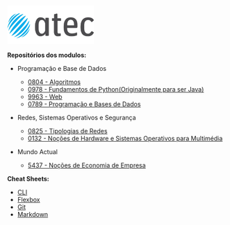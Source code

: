 
<img label='ATEC Logo' src="https://github.com/JPSCorreia/ATEC/blob/main/atec_LOGOTIPO.webp" width='200px' />

**Repositórios dos modulos:**

- Programação e Base de Dados
  - [0804 - Algoritmos](https://github.com/JPSCorreia/0804-Algoritmos)
  - [0978 - Fundamentos de Python(Originalmente para ser Java)](0978-Fundamentos-de-Python)
  - [9963 - Web](https://github.com/JPSCorreia/9963-Web)
  - [0789 - Programação e Bases de Dados](https://github.com/JPSCorreia/0789-Programacao-e-bases-de-dados)

- Redes, Sistemas Operativos e Segurança
  - [0825 - Tipologias de Redes](https://github.com/JPSCorreia/0825-Tipologias-de-Redes)
  - [0132 - Noções de Hardware e Sistemas Operativos para Multimédia](https://github.com/JPSCorreia/0132-Nocoes-de-Hardware-e-Sistemas-Operativos-para-Multimedia)
  
- Mundo Actual
  - [5437 - Noções de Economia de Empresa](https://github.com/JPSCorreia/5437-Nocoes-de-Economia-de-Empresa)

**Cheat Sheets:**

- [CLI](https://github.com/JPSCorreia/ATEC/blob/main/Material%20Adicional/CLI-Cheat-Sheet.pdf)
- [Flexbox](https://css-tricks.com/snippets/css/a-guide-to-flexbox/)
- [Git](https://github.com/JPSCorreia/ATEC/blob/main/Material%20Adicional/Git-Cheat-Sheet.pdf)
- [Markdown](https://github.com/JPSCorreia/ATEC/blob/main/Material%20Adicional/markdown-cheatsheet.pdf)
